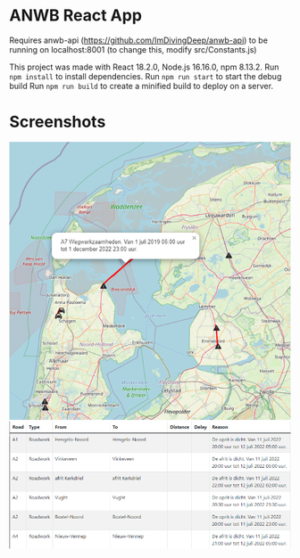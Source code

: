 # ANWB React App

Requires anwb-api (https://github.com/ImDivingDeep/anwb-api) to be running on localhost:8001 (to change this, modify src/Constants.js)

This project was made with React 18.2.0, Node.js 16.16.0, npm 8.13.2.
Run `npm install` to install dependencies.
Run `npm run start` to start the debug build
Run `npm run build` to create a minified build to deploy on a server.

# Screenshots

![Screenshot 1](/doc/image1.png)
![Screenshot 2](/doc/image2.png)